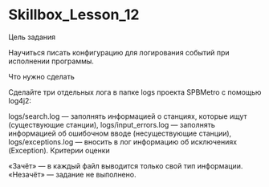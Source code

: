 # Skillbox_Lesson_12
Цель задания

Научиться писать конфигурацию для логирования событий при исполнении программы.

Что нужно сделать

Сделайте три отдельных лога в папке logs проектa SPBMetro с помощью log4j2:

logs/search.log — заполнять информацией о станциях, которые ищут (существующие станции), logs/input_errors.log — заполнять информацией об ошибочном вводе (несуществующие станции), logs/exceptions.log — вносить в лог информацию об исключениях (Exception). Критерии оценки

«Зачёт» — в каждый файл выводится только свой тип информации. «Незачёт» — задание не выполнено.
